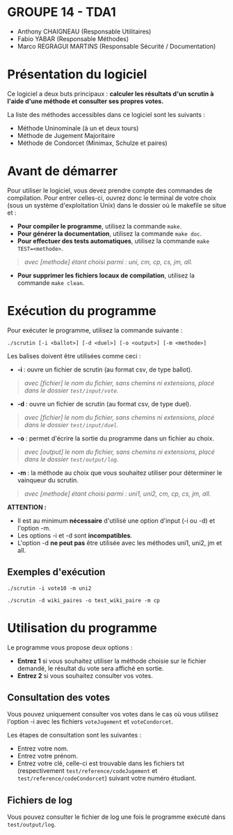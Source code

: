 # GROUPE 14 - TDA1

* Anthony CHAIGNEAU (Responsable Utilitaires)
* Fabio YABAR (Responsable Méthodes)
* Marco REGRAGUI MARTINS (Responsable Sécurité / Documentation)

# Présentation du logiciel

Ce logiciel a deux buts principaux : **calculer les résultats d'un scrutin à l'aide d'une méthode et consulter ses propres votes.**

La liste des méthodes accessibles dans ce logiciel sont les suivants :
* Méthode Uninominale (à un et deux tours)
* Méthode de Jugement Majoritaire
* Méthode de Condorcet (Minimax, Schulze et paires)

# Avant de démarrer

Pour utiliser le logiciel, vous devez prendre compte des commandes de compilation. Pour entrer celles-ci, ouvrez donc le terminal de votre choix (sous un système d'exploitation Unix) dans le dossier où le makefile se situe et :
* **Pour compiler le programme**, utilisez la commande `make`.
* **Pour générer la documentation**, utilisez la commande `make doc`.
* **Pour effectuer des tests automatiques**, utilisez la commande `make TEST=<methode>`.
 > *avec [methode] étant choisi parmi : uni, cm, cp, cs, jm, all.*
* **Pour supprimer les fichiers locaux de compilation**, utilisez la commande `make clean`.

# Exécution du programme

Pour exécuter le programme, utilisez la commande suivante :

```
./scrutin [-i <ballot>] [-d <duel>] [-o <output>] [-m <methode>]
```

Les balises doivent être utilisées comme ceci :
* **-i <ballot>** : ouvre un fichier de scrutin (au format csv, de type ballot).
 > *avec [fichier] le nom du fichier, sans chemins ni extensions, placé dans le dossier `test/input/vote`.*
* **-d <duel>** : ouvre un fichier de scrutin (au format csv, de type duel).
 > *avec [fichier] le nom du fichier, sans chemins ni extensions, placé dans le dossier `test/input/duel`.*
* **-o <output>** : permet d'écrire la sortie du programme dans un fichier au choix.
 > *avec [output] le nom du fichier, sans chemins ni extensions, placé dans le dossier `test/output/log`.*
* **-m <methode>** : la méthode au choix que vous souhaitez utiliser pour déterminer le vainqueur du scrutin.
 > *avec [methode] étant choisi parmi : uni1, uni2, cm, cp, cs, jm, all.*

**ATTENTION :**
- Il est au minimum **nécessaire** d'utilisé une option d'input (-i ou -d) et l'option -m.
- Les options -i et -d sont **incompatibles**.
- L'option -d **ne peut pas** être utilisée avec les méthodes uni1, uni2, jm et all.

## Exemples d'exécution

```
./scrutin -i vote10 -m uni2
```

```
./scrutin -d wiki_paires -o test_wiki_paire -m cp
```

# Utilisation du programme

Le programme vous propose deux options :
* **Entrez 1** si vous souhaitez utiliser la méthode choisie sur le fichier demandé, le résultat du vote sera affiché en sortie.
* **Entrez 2** si vous souhaitez consulter vos votes.

## Consultation des votes

Vous pouvez uniquement consulter vos votes dans le cas où vous utilisez l'option -i avec les fichiers `voteJugement` et  `voteCondorcet`.

Les étapes de consultation sont les suivantes :
- Entrez votre nom.
- Entrez votre prénom.
- Entrez votre clé, celle-ci est trouvable dans les fichiers txt (respectivement `test/reference/codeJugement` et `test/reference/codeCondorcet`) suivant votre numéro étudiant.

## Fichiers de log

Vous pouvez consulter le fichier de log une fois le programme exécuté dans `test/output/log`.
